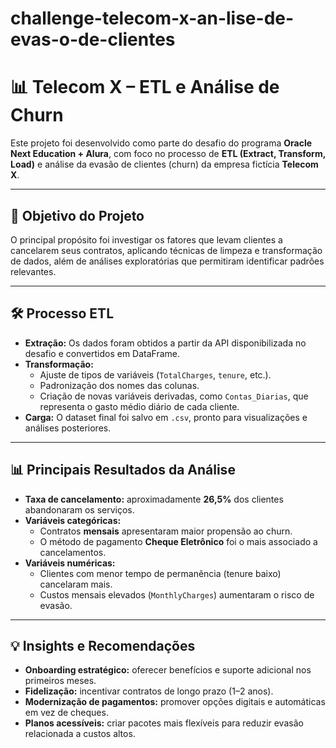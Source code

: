 # challenge-telecom-x-an-lise-de-evas-o-de-clientes
# 📊 Telecom X – ETL e Análise de Churn  

Este projeto foi desenvolvido como parte do desafio do programa **Oracle Next Education + Alura**, com foco no processo de **ETL (Extract, Transform, Load)** e análise da evasão de clientes (churn) da empresa fictícia **Telecom X**.  

---

## 🚀 Objetivo do Projeto  
O principal propósito foi investigar os fatores que levam clientes a cancelarem seus contratos, aplicando técnicas de limpeza e transformação de dados, além de análises exploratórias que permitiram identificar padrões relevantes.  

---

## 🛠️ Processo ETL  

- **Extração:** Os dados foram obtidos a partir da API disponibilizada no desafio e convertidos em DataFrame.  
- **Transformação:**  
  - Ajuste de tipos de variáveis (`TotalCharges`, `tenure`, etc.).  
  - Padronização dos nomes das colunas.  
  - Criação de novas variáveis derivadas, como `Contas_Diarias`, que representa o gasto médio diário de cada cliente.  
- **Carga:** O dataset final foi salvo em `.csv`, pronto para visualizações e análises posteriores.  

---

## 📊 Principais Resultados da Análise  

- **Taxa de cancelamento:** aproximadamente **26,5%** dos clientes abandonaram os serviços.  
- **Variáveis categóricas:**  
  - Contratos **mensais** apresentaram maior propensão ao churn.  
  - O método de pagamento **Cheque Eletrônico** foi o mais associado a cancelamentos.  
- **Variáveis numéricas:**  
  - Clientes com menor tempo de permanência (tenure baixo) cancelaram mais.  
  - Custos mensais elevados (`MonthlyCharges`) aumentaram o risco de evasão.  

---

## 💡 Insights e Recomendações  

- **Onboarding estratégico:** oferecer benefícios e suporte adicional nos primeiros meses.  
- **Fidelização:** incentivar contratos de longo prazo (1–2 anos).  
- **Modernização de pagamentos:** promover opções digitais e automáticas em vez de cheques.  
- **Planos acessíveis:** criar pacotes mais flexíveis para reduzir evasão relacionada a custos altos.  


